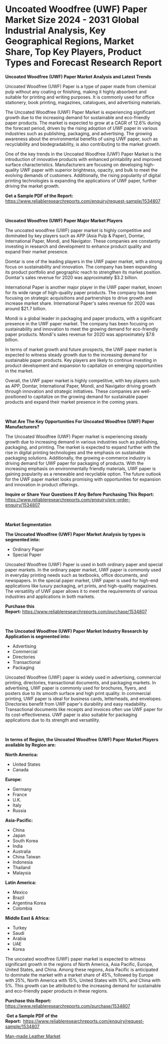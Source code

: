<p><h1>Uncoated Woodfree (UWF) Paper Market Size 2024 - 2031 Global Industrial Analysis, Key Geographical Regions, Market Share, Top Key Players, Product Types and Forecast Research Report</h1></p><p><strong>Uncoated Woodfree (UWF) Paper Market Analysis and Latest Trends</strong></p>
<p><p>Uncoated Woodfree (UWF) Paper is a type of paper made from chemical pulp without any coating or finishing, making it highly absorbent and suitable for printing and writing purposes. It is commonly used for office stationery, book printing, magazines, catalogues, and advertising materials.</p><p>The Uncoated Woodfree (UWF) Paper Market is experiencing significant growth due to the increasing demand for sustainable and eco-friendly paper products. The market is expected to grow at a CAGR of 12.6% during the forecast period, driven by the rising adoption of UWF paper in various industries such as publishing, packaging, and advertising. The growing awareness about the environmental benefits of using UWF paper, such as recyclability and biodegradability, is also contributing to the market growth.</p><p>One of the key trends in the Uncoated Woodfree (UWF) Paper Market is the introduction of innovative products with enhanced printability and improved surface characteristics. Manufacturers are focusing on developing high-quality UWF paper with superior brightness, opacity, and bulk to meet the evolving demands of customers. Additionally, the rising popularity of digital printing technologies is expanding the applications of UWF paper, further driving the market growth.</p></p>
<p><strong>Get a Sample PDF of the Report:&nbsp;</strong> <a href="https://www.reliableresearchreports.com/enquiry/request-sample/1534807">https://www.reliableresearchreports.com/enquiry/request-sample/1534807</a></p>
<p>&nbsp;</p>
<p><strong>Uncoated Woodfree (UWF) Paper Major Market Players</strong></p>
<p><p>The uncoated woodfree (UWF) paper market is highly competitive and dominated by key players such as APP (Asia Pulp & Paper), Domtar, International Paper, Mondi, and Navigator. These companies are constantly investing in research and development to enhance product quality and expand their market presence.</p><p>Domtar is one of the leading players in the UWF paper market, with a strong focus on sustainability and innovation. The company has been expanding its product portfolio and geographic reach to strengthen its market position. Domtar's sales revenue for 2020 was approximately $3.2 billion.</p><p>International Paper is another major player in the UWF paper market, known for its wide range of high-quality paper products. The company has been focusing on strategic acquisitions and partnerships to drive growth and increase market share. International Paper's sales revenue for 2020 was around $21.7 billion.</p><p>Mondi is a global leader in packaging and paper products, with a significant presence in the UWF paper market. The company has been focusing on sustainability and innovation to meet the growing demand for eco-friendly paper products. Mondi's sales revenue for 2020 was approximately $7.6 billion.</p><p>In terms of market growth and future prospects, the UWF paper market is expected to witness steady growth due to the increasing demand for sustainable paper products. Key players are likely to continue investing in product development and expansion to capitalize on emerging opportunities in the market.</p><p>Overall, the UWF paper market is highly competitive, with key players such as APP, Domtar, International Paper, Mondi, and Navigator driving growth through innovation and strategic initiatives. These companies are well-positioned to capitalize on the growing demand for sustainable paper products and expand their market presence in the coming years.</p></p>
<p>&nbsp;</p>
<p><strong>What Are The Key Opportunities For Uncoated Woodfree (UWF) Paper Manufacturers?</strong></p>
<p><p>The Uncoated Woodfree (UWF) Paper market is experiencing steady growth due to increasing demand in various industries such as publishing, packaging, and printing. The market is expected to expand further with the rise in digital printing technologies and the emphasis on sustainable packaging solutions. Additionally, the growing e-commerce industry is driving demand for UWF paper for packaging of products. With the increasing emphasis on environmentally friendly materials, UWF paper is gaining popularity as a renewable and recyclable option. The future outlook for the UWF paper market looks promising with opportunities for expansion and innovation in product offerings.</p></p>
<p><strong>Inquire or Share Your Questions If Any Before Purchasing This Report:</strong> <a href="https://www.reliableresearchreports.com/enquiry/pre-order-enquiry/1534807">https://www.reliableresearchreports.com/enquiry/pre-order-enquiry/1534807</a></p>
<p>&nbsp;</p>
<p><strong>Market Segmentation</strong></p>
<p><strong>The Uncoated Woodfree (UWF) Paper Market Analysis by types is segmented into:</strong></p>
<p><ul><li>Ordinary Paper</li><li>Special Paper</li></ul></p>
<p><p>Uncoated Woodfree (UWF) Paper is used in both ordinary paper and special paper markets. In the ordinary paper market, UWF paper is commonly used in everyday printing needs such as textbooks, office documents, and newspapers. In the special paper market, UWF paper is used for high-end applications like luxury packaging, art prints, and high-quality magazines. The versatility of UWF paper allows it to meet the requirements of various industries and applications in both markets.</p></p>
<p><strong>Purchase this Report:&nbsp;</strong><a href="https://www.reliableresearchreports.com/purchase/1534807">https://www.reliableresearchreports.com/purchase/1534807</a></p>
<p>&nbsp;</p>
<p><strong>The Uncoated Woodfree (UWF) Paper Market Industry Research by Application is segmented into:</strong></p>
<p><ul><li>Advertising</li><li>Commercial</li><li>Directories</li><li>Transactional</li><li>Packaging</li></ul></p>
<p><p>Uncoated Woodfree (UWF) paper is widely used in advertising, commercial printing, directories, transactional documents, and packaging markets. In advertising, UWF paper is commonly used for brochures, flyers, and posters due to its smooth surface and high print quality. In commercial printing, UWF paper is ideal for business cards, letterheads, and envelopes. Directories benefit from UWF paper's durability and easy readability. Transactional documents like receipts and invoices often use UWF paper for its cost-effectiveness. UWF paper is also suitable for packaging applications due to its strength and versatility.</p></p>
<p>&nbsp;</p>
<p><strong>In terms of Region, the Uncoated Woodfree (UWF) Paper Market Players available by Region are:</strong></p>
<p>
    <p> <strong> North America: </strong>
        <ul>
            <li>United States</li>
            <li>Canada</li>
        </ul>
        </p> 
    <p> <strong> Europe: </strong>
        <ul>
            <li>Germany</li>
            <li>France</li>
            <li>U.K.</li>
            <li>Italy</li>
            <li>Russia</li>
        </ul>
        </p> 
    <p> <strong> Asia-Pacific: </strong>
        <ul>
            <li>China</li>
            <li>Japan</li>
            <li>South Korea</li>
            <li>India</li>
            <li>Australia</li>
            <li>China Taiwan</li>
            <li>Indonesia</li>
            <li>Thailand</li>
            <li>Malaysia</li>
        </ul>
        </p> 
    <p> <strong> Latin America: </strong>
        <ul>
            <li>Mexico</li>
            <li>Brazil</li>
            <li>Argentina Korea</li>
            <li>Colombia</li>
        </ul>
        </p> 
    <p> <strong> Middle East & Africa: </strong>
        <ul>
            <li>Turkey</li>
            <li>Saudi</li>
            <li>Arabia</li>
            <li>UAE</li>
            <li>Korea</li>
        </ul>
    </p>
    </p>
<p><p>The uncoated woodfree (UWF) paper market is expected to witness significant growth in the regions of North America, Asia Pacific, Europe, United States, and China. Among these regions, Asia Pacific is anticipated to dominate the market with a market share of 45%, followed by Europe with 25%, North America with 15%, United States with 10%, and China with 5%. This growth can be attributed to the increasing demand for sustainable and eco-friendly paper products in these regions.</p></p>
<p><strong>Purchase this Report: </strong><a href="https://www.reliableresearchreports.com/purchase/1534807">https://www.reliableresearchreports.com/purchase/1534807</a></p>
<p>&nbsp;<strong>Get a Sample PDF of the Report:&nbsp;&nbsp;</strong><a href="https://www.reliableresearchreports.com/enquiry/request-sample/1534807">https://www.reliableresearchreports.com/enquiry/request-sample/1534807</a></p>
<p><strong></strong></p>
<p><p><a href="https://frill-swim-3cd.notion.site/Man-made-Leather-Market-Size-and-Examines-its-Market-Scope-with-a-Primary-Focus-on-Growth-Opportun-dcd007050e964f36b860f460ff44311d">Man-made Leather Market</a></p></p>